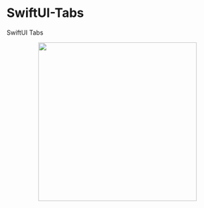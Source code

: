 # SwiftUI-Tabs
SwiftUI Tabs 

<p align="center">
<img src="https://lh6.googleusercontent.com/-hoaxgLRkVcj6zFMvGxSTrMgYlgeK2f2UA6NXJsFKQo9D9j9jXQ6r8CPFsljZKQh8hI=w2400" width="360" />
</p>
